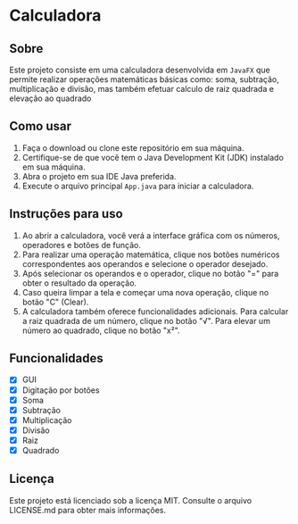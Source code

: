 # Calculadora

## Sobre

Este projeto consiste em uma calculadora desenvolvida em `JavaFX` que permite realizar operações matemáticas básicas como: soma, subtração, multiplicação e divisão, mas também efetuar calculo de raiz quadrada e elevação ao quadrado

## Como usar

1. Faça o download ou clone este repositório em sua máquina.
2. Certifique-se de que você tem o Java Development Kit (JDK) instalado em sua máquina.
3. Abra o projeto em sua IDE Java preferida.
4. Execute o arquivo principal `App.java` para iniciar a calculadora.

## Instruções para uso

1. Ao abrir a calculadora, você verá a interface gráfica com os números, operadores e botões de função.
2. Para realizar uma operação matemática, clique nos botões numéricos correspondentes aos operandos e selecione o operador desejado.
3. Após selecionar os operandos e o operador, clique no botão "=" para obter o resultado da operação.
4. Caso queira limpar a tela e começar uma nova operação, clique no botão "C" (Clear).
5. A calculadora também oferece funcionalidades adicionais. Para calcular a raiz quadrada de um número, clique no botão "√". Para elevar um número ao quadrado, clique no botão "x²".

## Funcionalidades

- [X] GUI
- [X] Digitação por botões
- [X] Soma
- [X] Subtração
- [X] Multiplicação
- [X] Divisão
- [X] Raiz
- [X] Quadrado

## Licença

Este projeto está licenciado sob a licença MIT. Consulte o arquivo LICENSE.md para obter mais informações.


